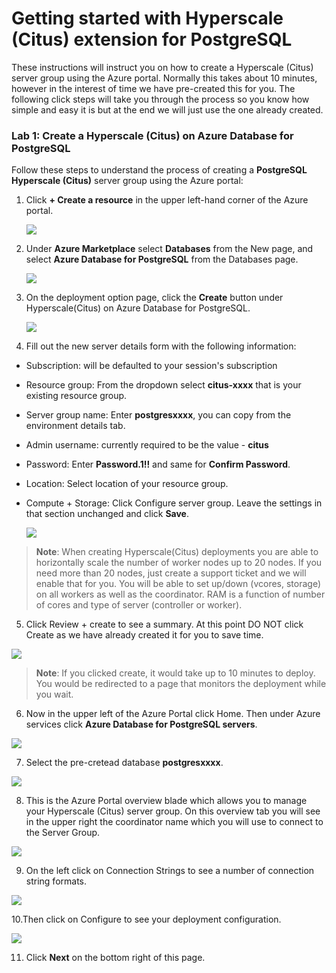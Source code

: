 # Getting started with Hyperscale (Citus) extension for PostgreSQL

These instructions will instruct you on how to create a Hyperscale (Citus) server group using the Azure portal. Normally this takes about 10 minutes, however in the interest of time we have pre-created this for you. The following click steps will take you through the process so you know how simple and easy it is but at the end we will just use the one already created.

### Lab 1: Create a Hyperscale (Citus) on Azure Database for PostgreSQL

Follow these steps to understand the process of creating a **PostgreSQL Hyperscale (Citus)** server group using the Azure portal:

1. Click **+ Create a resource** in the upper left-hand corner of the Azure portal.

   ![](Images/createresource.png)

2. Under **Azure Marketplace** select **Databases** from the New page, and select **Azure Database for PostgreSQL** from the Databases    page.

   ![](Images/azmarketplace.png)

3. On the deployment option page, click the **Create** button under Hyperscale(Citus) on Azure Database for PostgreSQL.

   ![](Images/createcitus.png)

4. Fill out the new server details form with the following information:

*	Subscription: will be defaulted to your session's subscription
*	Resource group: From the dropdown select **citus-xxxx** that is your existing resource group.
*	Server group name: Enter **postgresxxxx**, you can copy from the environment details tab.
* Admin username: currently required to be the value - **citus** 
* Password: Enter **Password.1!!** and same for **Confirm Password**.
* Location: Select location of your resource group. 
* Compute + Storage: Click Configure server group. Leave the settings in that section unchanged and click **Save**.

  ![](Images/configurations.png)

> **Note**: When creating Hyperscale(Citus) deployments you are able to horizontally scale the number of worker nodes up to 20 nodes. If you need more than 20 nodes, just create a support ticket and we will enable that for you. You will be able to set up/down (vcores, storage) on all workers as well as the coordinator. RAM is a function of number of cores and type of server (controller or worker).

5. Click Review + create to see a summary. At this point DO NOT click Create as we have already created it for you to save time.

  ![](Images/reviewconfig.png)

> **Note**: If you clicked create, it would take up to 10 minutes to deploy. You would be redirected to a page that monitors the deployment while you wait.

6. Now in the upper left of the Azure Portal click Home. Then under Azure services click **Azure Database for PostgreSQL servers**. 

  ![](Images/postgresql.png)

7. Select the pre-cretead database **postgresxxxx**.

  ![](Images/postgresql1.png)

8. This is the Azure Portal overview blade which allows you to manage your Hyperscale (Citus) server group. On this overview tab you will see in the upper right the coordinator name which you will use to connect to the Server Group. 

  ![](Images/postoverview.png)

9. On the left click on Connection Strings to see a number of connection string formats.

  ![](Images/postconnstr.png)

10.Then click on Configure to see your deployment configuration.

  ![](Images/postconfig.png)

11. Click **Next** on the bottom right of this page.

